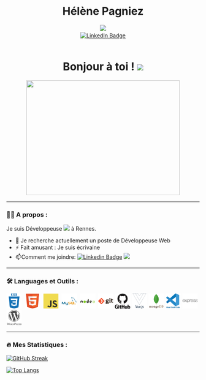 <h1 align="center">
  Hélène Pagniez 
</h1>
<div id="header" align="center">
  <img src="https://media1.giphy.com/media/juua9i2c2fA0AIp2iq/200w.webp?cid=ecf05e4709v4hbhiuax9s7s1qb067s1u6cme7vlklmjfoqap&rid=200w.webp&ct=s" width="100"/>
</div>
<div id="badges" align="center">
  <a href="https://www.linkedin.com/in/h%C3%A9l%C3%A8ne-pagniez/">
     <img src="https://img.shields.io/badge/LinkedIn-blue?style=for-the-badge&logo=linkedin&logoColor=white" alt="LinkedIn Badge"/>
  </a>
</div>
<img src="https://komarev.com/ghpvc/?username=Helenepagniez&style=flat-square&color=blue" alt=""/>
<h1 align="center">
  Bonjour à toi ! 
  <img src="https://media.giphy.com/media/hvRJCLFzcasrR4ia7z/giphy.gif" width="30px"/>
</h1>
<div align="center">
  <img src="https://media1.giphy.com/media/yAGIvCiwPJn5C/giphy.gif?cid=ecf05e47rib2m29tel0y7piin89wumfv0tueidd92adxq775&rid=giphy.gif&ct=g" width="400" height="300"/>
</div>

---
### :woman_technologist: A propos :
Je suis Développeuse <img src="https://media.giphy.com/media/WUlplcMpOCEmTGBtBW/giphy.gif" width="30"> à Rennes.

- 🔭 Je recherche actuellement un poste de Développeuse Web
- ⚡ Fait amusant : Je suis écrivaine
- :mailbox:Comment me joindre: [![Linkedin Badge](https://img.shields.io/badge/-contact-blue?style=flat&logo=Linkedin&logoColor=white)](https://www.linkedin.com/in/h%C3%A9l%C3%A8ne-pagniez/)
<a href="mailto:helenepagniez51@gmail.com?"><img src="https://img.shields.io/badge/gmail-%23DD0031.svg?&style=for-the-badge&logo=gmail&logoColor=white"/></a>

---
### :hammer_and_wrench: Languages et Outils :
<div>
  <img src="https://github.com/devicons/devicon/blob/master/icons/css3/css3-plain-wordmark.svg"  title="CSS3" alt="CSS" width="40" height="40"/>&nbsp;
  <img src="https://github.com/devicons/devicon/blob/master/icons/html5/html5-original.svg" title="HTML5" alt="HTML" width="40" height="40"/>&nbsp;
  <img src="https://github.com/devicons/devicon/blob/master/icons/javascript/javascript-original.svg" title="JavaScript" alt="JavaScript" width="40" height="40"/>&nbsp;
  <img src="https://github.com/devicons/devicon/blob/master/icons/mysql/mysql-original-wordmark.svg" title="MySQL"  alt="MySQL" width="40" height="40"/>&nbsp;
  <img src="https://github.com/devicons/devicon/blob/master/icons/nodejs/nodejs-original-wordmark.svg" title="NodeJS" alt="NodeJS" width="40" height="40"/>&nbsp;
  <img src="https://github.com/devicons/devicon/blob/master/icons/git/git-original-wordmark.svg" title="Git" **alt="Git" width="40" height="40"/>
  <img src="https://github.com/devicons/devicon/blob/master/icons/github/github-original-wordmark.svg" title="GitHub" **alt="GitHub" width="40" height="40"/>
  <img src="https://github.com/devicons/devicon/blob/master/icons/vuejs/vuejs-line-wordmark.svg" title="VueJS" **alt="VueJS" width="40" height="40"/>
  <img src="https://github.com/devicons/devicon/blob/master/icons/mongodb/mongodb-original-wordmark.svg" title="MongoDB" **alt="MongoDB" width="40" height="40"/>
  <img src="https://github.com/devicons/devicon/blob/master/icons/vscode/vscode-original-wordmark.svg" title="VScode" **alt="VScode" width="40" height="40"/>
  <img src="https://github.com/devicons/devicon/blob/master/icons/express/express-original-wordmark.svg" title="Express" **alt="Express" width="40" height="40"/>
  <img src="https://github.com/devicons/devicon/blob/master/icons/wordpress/wordpress-plain-wordmark.svg" title="Wordpress" **alt="Wordpress" width="40" height="40"/>
</div>

---
### :fire: Mes Statistiques :

[![GitHub Streak](http://github-readme-streak-stats.herokuapp.com?user=Helenepagniez&theme=dark&background=000000)](https://git.io/streak-stats)

[![Top Langs](https://github-readme-stats.vercel.app/api/top-langs/?username=Helenepagniez&layout=compact&theme=vision-friendly-dark)](https://github.com/anuraghazra/github-readme-stats)

